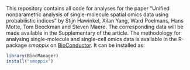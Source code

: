 
This repository contains all code for analyses for the paper “Unified
nonparametric analysis of single-molecule spatial omics data using
probabilistic indices” by Stijn Hawinkel, Xilan Yang, Ward Poelmans,
Hans Motte, Tom Beeckman and Steven Maere. The corresponding data will
be made available in the Supplementary of the article. The methodology
for analysing single-molecule and single-cell omics data is available in
the R-package *smoppix* on
[BioConductor](https://master.bioconductor.org/packages/smoppix/). It
can be installed as:

``` r
library(BiocManager)
install("smoppix")
```

